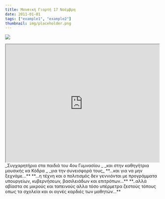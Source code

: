 ```yaml
---
title: Μουσική Γιορτή 17 Νοέμβρη
date: 2011-01-01
tags: ["example1", "example2"]
thumbnail: img/placeholder.png
---
```

![](http://3.bp.blogspot.com/_yuU-9slAQCc/TNtpi8hKSUI/AAAAAAAAAkA/0PipQElUCQo/s200/POLYTECHNEIO_1.jpg) 
<iframe height="385" src="https://docs.google.com/file/d/0B96_5qga4ButREMzWkZxU3JxWXc/preview" width="500"></iframe> 
_Συγχαρητήρια στα παιδιά του 4ου Γυμνασίου _ 
_και στην καθηγήτρια μουσικής κα Κόδρα _ 
_για την συνεισφορά τους_ 
**...και για να μην ξεχνάμε...** 
**...η τέχνη και ο πολιτισμός δεν γεννιόνται με προγράμματα  υπουργείων, κυβερνήσεων, βασιλειάδων και επιτρόπων...** 
**..αλλά αβίαστα σε μικρούς και ταπεινούς αλλα τόσο υπέρμετρα ζεστούς τόπους οπως τα σχολεία και οι αγνές καρδιές των μαθητών...**
